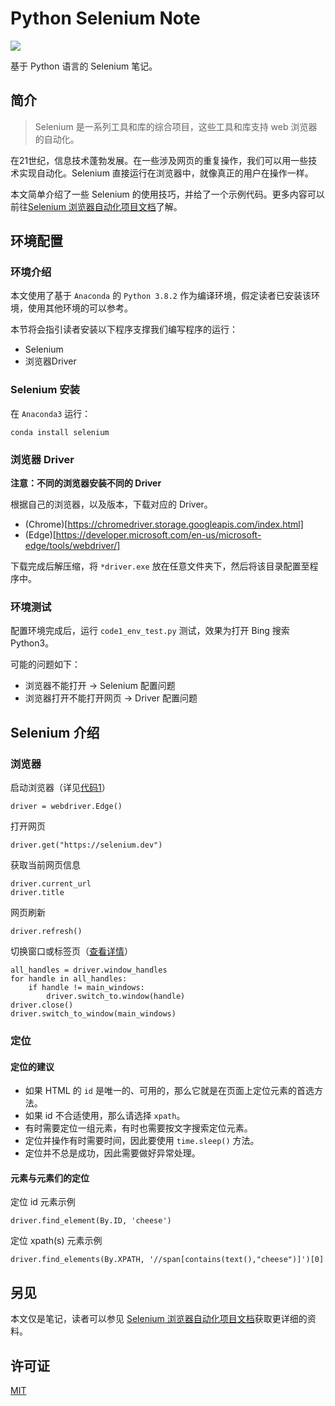 # Python Selenium Note

<img src="https://img.shields.io/badge/license-MIT-green.svg" />

基于 Python 语言的 Selenium 笔记。

## 简介

> Selenium 是一系列工具和库的综合项目，这些工具和库支持 web 浏览器的自动化。

在21世纪，信息技术蓬勃发展。在一些涉及网页的重复操作，我们可以用一些技术实现自动化。Selenium 直接运行在浏览器中，就像真正的用户在操作一样。

本文简单介绍了一些 Selenium 的使用技巧，并给了一个示例代码。更多内容可以前往[Selenium 浏览器自动化项目文档](https://www.selenium.dev/zh-cn/documentation/)了解。

## 环境配置

### 环境介绍

本文使用了基于 `Anaconda` 的 `Python 3.8.2` 作为编译环境，假定读者已安装该环境，使用其他环境的可以参考。

本节将会指引读者安装以下程序支撑我们编写程序的运行：

- Selenium
- 浏览器Driver

### Selenium 安装

在 `Anaconda3` 运行：

```
conda install selenium
```

### 浏览器 Driver

**注意：不同的浏览器安装不同的 Driver**

根据自己的浏览器，以及版本，下载对应的 Driver。

- (Chrome)[https://chromedriver.storage.googleapis.com/index.html]
- (Edge)[https://developer.microsoft.com/en-us/microsoft-edge/tools/webdriver/]

下载完成后解压缩，将 `*driver.exe` 放在任意文件夹下，然后将该目录配置至程序中。

### 环境测试

配置环境完成后，运行 `code1_env_test.py` 测试，效果为打开 Bing 搜索 Python3。

可能的问题如下：

- 浏览器不能打开 -> Selenium 配置问题
- 浏览器打开不能打开网页 -> Driver 配置问题

## Selenium 介绍

### 浏览器

启动浏览器（详见[代码1](../code/code1_env_test.py)）
```
driver = webdriver.Edge()
```

打开网页
```
driver.get("https://selenium.dev")
```

获取当前网页信息
```
driver.current_url
driver.title
```

网页刷新
```
driver.refresh()
```

切换窗口或标签页（[查看详情](https://www.selenium.dev/zh-cn/documentation/webdriver/browser_manipulation/#%E5%88%87%E6%8D%A2%E7%AA%97%E5%8F%A3%E6%88%96%E6%A0%87%E7%AD%BE%E9%A1%B5)）
```
all_handles = driver.window_handles
for handle in all_handles:
    if handle != main_windows:
        driver.switch_to.window(handle)
driver.close()
driver.switch_to_window(main_windows)
```

### 定位

#### 定位的建议

- 如果 HTML 的 `id` 是唯一的、可用的，那么它就是在页面上定位元素的首选方法。
- 如果 id 不合适使用，那么请选择 `xpath`。
- 有时需要定位一组元素，有时也需要按文字搜索定位元素。
- 定位并操作有时需要时间，因此要使用 `time.sleep()` 方法。
- 定位并不总是成功，因此需要做好异常处理。

#### 元素与元素们的定位

定位 id 元素示例
```
driver.find_element(By.ID, 'cheese')
```

定位 xpath(s) 元素示例
```
driver.find_elements(By.XPATH, '//span[contains(text(),"cheese")]')[0]
```

## 另见

本文仅是笔记，读者可以参见 [Selenium 浏览器自动化项目文档](https://www.selenium.dev/zh-cn/documentation/)获取更详细的资料。

## 许可证

[MIT](LICENSE)
